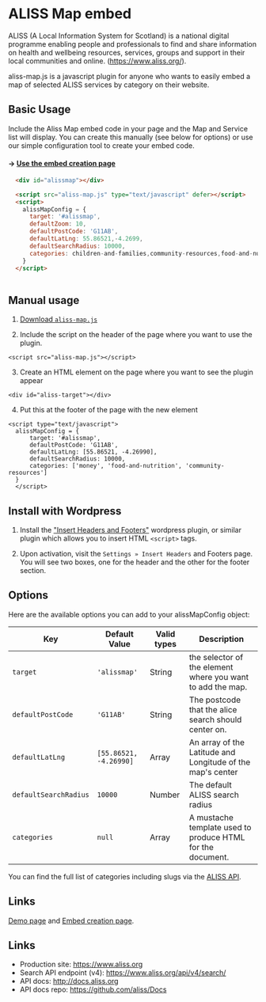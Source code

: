 # ALISS Map embed

ALISS (A Local Information System for Scotland) is a national digital programme enabling people and professionals to find and share information on health and wellbeing resources, services, groups and support in their local communities and online. (https://www.aliss.org/).

aliss-map.js is a javascript plugin for anyone who wants to easily embed a map of selected ALISS services by category on their website. 

## Basic Usage
Include the Aliss Map embed code in your page and the Map and Service list will display. You can create this manually (see below for options) or use our simple configuration tool to create your embed code.

#### &rarr; [Use the embed creation page](https://66b4d3c4437cd415a2edf090--glittery-toffee-67851d.netlify.app/dist/index.html)

```html
  <div id="alissmap"></div>

  <script src="aliss-map.js" type="text/javascript" defer></script>
  <script>  
    alissMapConfig = {
      target: '#alissmap',
      defaultZoom: 10,
      defaultPostCode: 'G11AB',
      defaultLatLng: 55.86521,-4.2699,
      defaultSearchRadius: 10000,
      categories: children-and-families,community-resources,food-and-nutrition
    }
  </script>
  
```

## Manual usage

1. <a href="https://github.com/stuh/aliss-map/blob/master/demo/aliss-map.js" download>Download `aliss-map.js`</a>

2. Include the script on the header of the page where you want to use the plugin.

```
<script src="aliss-map.js"></script>
```

3. Create an HTML element on the page where you want to see the plugin appear

```
<div id="aliss-target"></div>
```

4. Put this at the footer of the page with the new element

```
<script type="text/javascript">
  alissMapConfig = {
      target: '#alissmap',
      defaultPostCode: 'G11AB',
      defaultLatLng: [55.86521, -4.26990],
      defaultSearchRadius: 10000,
      categories: ['money', 'food-and-nutrition', 'community-resources']
  }
  </script>
```


## Install with Wordpress

1. Install the ["Insert Headers and Footers"](https://wordpress.org/plugins/insert-headers-and-footers/) wordpress plugin, or similar plugin which allows you to insert HTML `<script>` tags.

2. Upon activation, visit the `Settings » Insert Headers` and Footers page. You will see two boxes, one for the header and the other for the footer section.


## Options

Here are the available options you can add to your alissMapConfig object:

| Key  | Default Value  | Valid types | Description  |
|---|---|---|---|
| `target` | `'alissmap'` | String | the selector of the element where you want to add the map. |
| `defaultPostCode` | `'G11AB'` | String | The postcode that the alice search should center on. |
| `defaultLatLng` | `[55.86521, -4.26990]` | Array | An array of the Latitude and Longitude of the map's center |
| `defaultSearchRadius` | `10000` | Number | The default ALISS search radius |
| `categories` | `null` | Array | A mustache template used to produce HTML for the document. |

You can find the full list of categories including slugs via the [ALISS API](https://www.aliss.org/api/v4/categories/).


## Links

[Demo page](https://66b4d3c4437cd415a2edf090--glittery-toffee-67851d.netlify.app/demo/) and [Embed creation page](https://66b4d3c4437cd415a2edf090--glittery-toffee-67851d.netlify.app/dist/index.html).


## Links

- Production site: https://www.aliss.org
- Search API endpoint (v4): https://www.aliss.org/api/v4/search/
- API docs: http://docs.aliss.org
- API docs repo: https://github.com/aliss/Docs